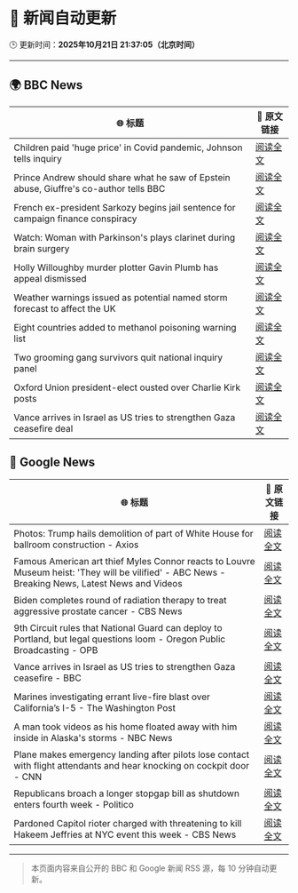 # 🧠 新闻自动更新

🕒 更新时间：**2025年10月21日 21:37:05（北京时间）**

---

## 🌍 BBC News

| 🌐 标题 | 🔗 原文链接 |
|--------|-------------|
| Children paid 'huge price' in Covid pandemic, Johnson tells inquiry | [阅读全文](https://www.bbc.com/news/articles/ce3x0yxvdzlo?at_medium=RSS&at_campaign=rss) |
| Prince Andrew should share what he saw of Epstein abuse, Giuffre's co-author tells BBC | [阅读全文](https://www.bbc.com/news/articles/c201k3wd65yo?at_medium=RSS&at_campaign=rss) |
| French ex-president Sarkozy begins jail sentence for campaign finance conspiracy | [阅读全文](https://www.bbc.com/news/articles/cvgkm2j0xelo?at_medium=RSS&at_campaign=rss) |
| Watch: Woman with Parkinson's plays clarinet during brain surgery | [阅读全文](https://www.bbc.com/news/videos/cn7evl56zpgo?at_medium=RSS&at_campaign=rss) |
| Holly Willoughby murder plotter Gavin Plumb has appeal dismissed | [阅读全文](https://www.bbc.com/news/articles/c205l7ppd3go?at_medium=RSS&at_campaign=rss) |
| Weather warnings issued as potential named storm forecast to affect the UK | [阅读全文](https://www.bbc.com/weather/articles/cly9rlzy0vro?at_medium=RSS&at_campaign=rss) |
| Eight countries added to methanol poisoning warning list | [阅读全文](https://www.bbc.com/news/articles/c33p7vvyp2zo?at_medium=RSS&at_campaign=rss) |
| Two grooming gang survivors quit national inquiry panel | [阅读全文](https://www.bbc.com/news/articles/cy5qkq7zex3o?at_medium=RSS&at_campaign=rss) |
| Oxford Union president-elect ousted over Charlie Kirk posts | [阅读全文](https://www.bbc.com/news/articles/ceq0929eyg5o?at_medium=RSS&at_campaign=rss) |
| Vance arrives in Israel as US tries to strengthen Gaza ceasefire deal | [阅读全文](https://www.bbc.com/news/articles/cd9k2dj37wqo?at_medium=RSS&at_campaign=rss) |

## 📰 Google News

| 🌐 标题 | 🔗 原文链接 |
|--------|-------------|
| Photos: Trump hails demolition of part of White House for ballroom construction - Axios | [阅读全文](https://news.google.com/rss/articles/CBMikwFBVV95cUxPbS0tOER6eUdSYWVtaVNRamUtWHRlWVRVQ0VHYkFhTExwTlJ3SzNSbkstV29Vc05pa2JCVEZ4M1lGZF9uT194TGRIZVZOang5cU5NcTVZYzVrMUNKTjdfNjNIeHFGWmFGSE5TbU5Jc0E5TjBYUW9pNWhBZ0dGUlRBTHFiNkJIbzBmN1JRbk4xakdRZDg?oc=5) |
| Famous American art thief Myles Connor reacts to Louvre Museum heist: 'They will be vilified' - ABC News - Breaking News, Latest News and Videos | [阅读全文](https://news.google.com/rss/articles/CBMirAFBVV95cUxQRkxubDNSYnNBQ0w4ZDBESGVSZ1JZMlZRcTBwR0VPNjFJVnltOS1WVzhBMndHaVloMFZmV1I1VDUzNlZiOVNpT2UyZWNpeURvR0NYZEpqYmJlNnhpLVlhX2tBb0lXQ25MazZEbFBLSS0xT2VUdk53VUdiUk0xOEM0QWlPTk1QcGhKUkFYSk5LTmdtVXB2bVVsemZoTnZKa1R5cHlILUhMRjk4VGZ20gGyAUFVX3lxTFBXOWdTbXZ6eXFQOGFMeWFvbS1oRVhxUm9YbFVrTmw0Mjc0THJ4R0V4T3ZLWkc1S0JkWFB6dTNhT25yT0VVdjhycW1jbW1tTERsWTlxc3VZNGVlaHFIandSVlR0U1gzbmh0Mm9qSW94OEZ4ak4wNmFIOFZXWWZmRGZORFVRT3N3bTIxN2tleTUyZDYyVDhSbWROMDZSODVTcDNyck5DTmRWdHF2Y2Zmek9IOHc?oc=5) |
| Biden completes round of radiation therapy to treat aggressive prostate cancer - CBS News | [阅读全文](https://news.google.com/rss/articles/CBMioAFBVV95cUxPLTZkSkQ4S0ZYalVyQnhiMGVVWFpFRE91dWZBaW9CRHhjUUd4NUo3MTVpMW5lN0I4cm45ZzktUkQzNUx5WTdoenExOWxCY2lUM242VEgtYldrSUVvYzczcFgzOWtxcjRjclZoX0MyQlVIcmhlNjRYenoxZ3VuSHhkcUxxLUlNT09pMUM3TVRMQzVUTDdTRVRudHlhNWdCY25X0gGmAUFVX3lxTFB2T3FGcWwyRmZfYXFzc1lVVkNyN3UwZHZxeHlEVUNieHFfUF90Tl9Ud2pBcTdKWDJOMFBIYVRaZHRDWHcydzZTRkpkWURSSXZZTjJranNsaG9GU0x0WUVDaTB6Q290c1hnejFEYjJRWU5TdUxVcFNBbVpGUFVRODBTTHJvODgxNzN1U3NYQ0htVTRoYmtac0ZNaEgzSEFHS3Z2cFlaVnc?oc=5) |
| 9th Circuit rules that National Guard can deploy to Portland, but legal questions loom - Oregon Public Broadcasting - OPB | [阅读全文](https://news.google.com/rss/articles/CBMimwFBVV95cUxPQl9RUnhJNmkxNWNQZ2x5WF9SLWRscEZEMi1EVmlzOGpBSU9LMDgtZzRCUk02djFrMUZBVHdUUmZkR3Y5NXhrU1dGX2lSWFgwQkRXZXN3NUNwa2RRWEp5T3IxcUU2VzhCZWdaTzJPZFBBZXd6cmVqc1Fod1E3cHI5UXpsNS15eGJoelk0VHNuWEZ5QmpCYi1QZDNYbw?oc=5) |
| Vance arrives in Israel as US tries to strengthen Gaza ceasefire - BBC | [阅读全文](https://news.google.com/rss/articles/CBMiWkFVX3lxTE5VZk05Zm1CYkwtVW04UGVLWm5aT1h3VG1ZQ2ptZ20zVHBkVUdkNlRvRUFCQlZkaEVqbm9FSmhua1lsdnB0VnRzS1l6NzM4c0gtVmRyY2lUY212QdIBX0FVX3lxTFBOZlA3SzVWY2JrdVNOZWhFSVpsbkRtVWltd2dxdkJBQTdsS0ZDLWtkSUY0MGp1azAwMVVHczVjbHk2NDBLSmxfbC01UUd2amlkaC1KR0NlY3BBN0EyaW9r?oc=5) |
| Marines investigating errant live-fire blast over California’s I-5 - The Washington Post | [阅读全文](https://news.google.com/rss/articles/CBMiowFBVV95cUxNUVJDeGFLVjQ1TU5zTl80M05uTjVaaFdqTXpDZlRYQ1hXLWMyeU5EcDhfNllTMndscmZQMDJLZF9MWTBLOThqNWM0YTViMVJhdGxsREJEMVNlbnlBVXJubVVHQU9vQnVyX1JvdWRFSkJITFo2T0ZSX1dTcEFGUnFVb3JkQmpyQUd1MkFOaU1QOTBja2pnZTdOenJ4WGozSWRoLUJj?oc=5) |
| A man took videos as his home floated away with him inside in Alaska's storms - NBC News | [阅读全文](https://news.google.com/rss/articles/CBMinAFBVV95cUxPQ0dOcWJLNkdWZXJDd1pDWU9UcEl4UDl0dkNnaHVUR3l3ZG5fUENJa0F3QzQzcC1FSjIyS1BWb2YzbWFaN2ZMZnlncEh4aHFtWVFKU2RzUkpDcmk5WVBZeWkzVWQzTEJYS2RHM25JbXhJckYyMmc3dHZhSzdFei1FSlBJckRwbU5lbUVzVnVKMzZBVHZibnRwRjJNcWTSAVZBVV95cUxOVFJHTjE1Ylltc2k1TGFOa1lyMHAxRzhybkQyUWdPZ3lfLUxaTWdlaXF1MEdJWU5JRG9JVjRwS0ZXWFdZbE1ScmFPNUFXS2NmTDhYS1h6dw?oc=5) |
| Plane makes emergency landing after pilots lose contact with flight attendants and hear knocking on cockpit door - CNN | [阅读全文](https://news.google.com/rss/articles/CBMiaEFVX3lxTFBpTE9aYkViTFlZODBtc3NlcVRsSkpXQ0JaUEJ4Ml9FdXd3ckhSanJ0VXVvMXIzSzNoUXh2N0doZDRyS1JnU0xGSlV6T2pYTXZQOUxERlV2QjhEY09LVEl3am1BSG0weThN?oc=5) |
| Republicans broach a longer stopgap bill as shutdown enters fourth week - Politico | [阅读全文](https://news.google.com/rss/articles/CBMiiAFBVV95cUxPVjVaa1hiY2k3NkdMWEE4dEdXLUo1dTlOeTZvUHp4dnVnQVVzZXlCM082dWR0NnNuN2dHS3h5VnRyUDkzSHB1X1RHYjJxaDlaNDN5V3Q4Wngzc0dJVkp0eXNObi1oVnZzRWFBd2hJU2tMSzZ2NXNxTFhFVHdMX2VKMGpkUmRSWXkt?oc=5) |
| Pardoned Capitol rioter charged with threatening to kill Hakeem Jeffries at NYC event this week - CBS News | [阅读全文](https://news.google.com/rss/articles/CBMioAFBVV95cUxOcnJzLURNS052dml3RFduVTd6eGNnd1NWanE5MzJqSmptbURDUmsxUXVOYjNtOHh0ZGQ4MEp4clRTRVNmckFBMTRETWZ1SjFSQk5pM2lvS2VucjB4LTVZc28yYUdtQm41RmUzQlMyRzdOUnIwQWZuQWJXelhkUW5XaThNVFFvSlZFdHNBcmQ0UmZ2WGRJbjVVM3R6TXEtX2ZH0gGmAUFVX3lxTE9NVXA3YXVzVE9UZjhIRWJTMWZpVHF5aGdOR2xtSmNsMnl0cS01TEREQ1MzSTlXX3VoZzF3X2dYYlBpY0pyMTJBN3pnZVNEYXhSLWlhYTZFWlltODBqWFVUcmtrTHJIeUw2dU95WmFKZ0FZOHJBd3Rha1RoWFhEaS1UdV90dFQ1NEZoa3gwM3FCcGJmRV9UNUtrcEhxY3BQaE1zanJ2QUE?oc=5) |

---
> 本页面内容来自公开的 BBC 和 Google 新闻 RSS 源，每 10 分钟自动更新。